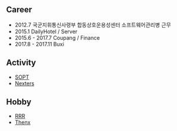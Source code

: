 Career
--------
* 2012.7 국군지휘통신사령부 합동상호운용성센터 소프트웨어관리병 근무
* 2015.1 DailyHotel / Server  
* 2015.6 - 2017.7 Coupang / Finance 
* 2017.8 - 2017.11 Buxi

Activity
--------
* [SOPT](http://sopt.org/wp/)
* [Nexters](http://teamnexters.com/)

Hobby
--------
* [RRR](https://www.instagram.com/runrabbitrun_seoul/)
* [Thenx](https://www.youtube.com/watch?v=iqBAR0rfjiI)
